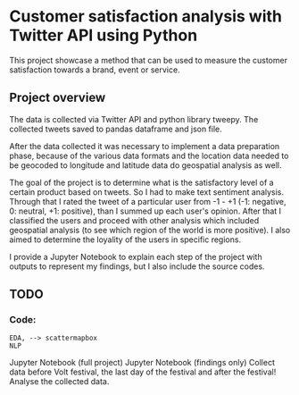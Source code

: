 # Customer satisfaction analysis with Twitter API using Python

This project showcase a method that can be used to measure the customer satisfaction towards a brand, event or service.

## Project overview
The data is collected via Twitter API and python library tweepy. The collected tweets saved to pandas dataframe and json file.

After the data collected it was necessary to implement a data preparation phase, because of the various data formats and the location data needed to be geocoded to longitude and latitude data do geospatial analysis as well.

The goal of the project is to determine what is the satisfactory level of a certain product based on tweets. So I had to make text sentiment analysis. Through that I rated the tweet of a particular user from -1 - +1 (-1: negative, 0: neutral, +1: positive), than I summed up each user's opinion. After that I classified the users and proceed with other analysis which included geospatial analysis (to see which region of the world is more positive). I also aimed to determine the loyality of the users in specific regions.

I provide a Jupyter Notebook to explain each step of the project with outputs to represent my findings, but I also include the source codes.

## TODO
### Code:
    EDA, --> scattermapbox
    NLP

Jupyter Notebook (full project)
Jupyter Notebook (findings only)
Collect data before Volt festival, the last day of the festival and after the festival!
Analyse the collected data.
